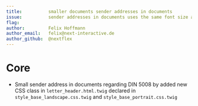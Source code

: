 ```yaml
---
title:          smaller documents sender addresses in documents
issue:          sender addresses in documents uses the same font size as the receiver address. Long company names with address, configured in basic information, overlaps the right section of the document. 
flag:
author:         Felix Hoffmann
author_email:   felix@next-interactive.de
author_github:  @nextflex
---
```

# Core
* Small sender address in documents regarding DIN 5008 by added new CSS class in `letter_header.html.twig` declared in `style_base_landscape.css.twig` and `style_base_portrait.css.twig`
